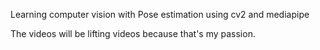 Learning computer vision with Pose estimation using cv2 and mediapipe

The videos will be lifting videos because that's my passion.
